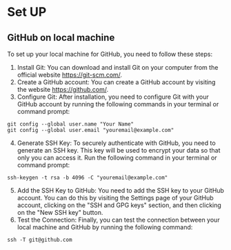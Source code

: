 # Set UP

## GitHub on local machine

To set up your local machine for GitHub, you need to follow these steps:

1. Install Git: You can download and install Git on your computer from the official website <https://git-scm.com/>.
2. Create a GitHub account: You can create a GitHub account by visiting the website <https://github.com/>.
3. Configure Git: After installation, you need to configure Git with your GitHub account by running the following commands in your terminal or command prompt:

```
git config --global user.name "Your Name"
git config --global user.email "youremail@example.com"
```

4. Generate SSH Key: To securely authenticate with GitHub, you need to generate an SSH key. This key will be used to encrypt your data so that only you can access it. Run the following command in your terminal or command prompt:

```
ssh-keygen -t rsa -b 4096 -C "youremail@example.com"
```

5. Add the SSH Key to GitHub: You need to add the SSH key to your GitHub account. You can do this by visiting the Settings page of your GitHub account, clicking on the "SSH and GPG keys" section, and then clicking on the "New SSH key" button.
6. Test the Connection: Finally, you can test the connection between your local machine and GitHub by running the following command:

```
ssh -T git@github.com
```
